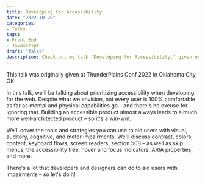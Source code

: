 ```yaml
---
title: Developing for Accessibility
date: "2022-10-28"
categories:
- Talks
tags:
- Front End
- Javascript
draft: "false"
description: Check out my talk "Developing for Accessibility," given on 2022-10-28 at ThunderPlains Conf in OKC.
---
```

This talk was originally given at ThunderPlains Conf 2022 in Oklahoma City, OK.

In this talk, we'll be talking about prioritizing accessibility when developing
for the web. Despite what we envision, not every user is 100% comfortable as
far as mental and physical capabilities go – and there's no excuse for
ignoring that. Building an accessible product almost always leads to a much
more well-architected product – so it's a win-win.

We'll cover the tools and strategies you can use to aid users with visual,
auditory, cognitive, and motor impairments. We'll discuss contrast, colors,
content, keyboard flows, screen readers, section 508 – as well as skip menus,
the accessibility tree, hover and focus indicators, ARIA properties, and more.

There's a lot that developers and designers can do to aid users with
impairments – so let's do it!
